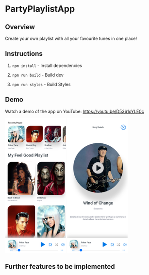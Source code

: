 # PartyPlaylistApp

## Overview

Create your own playlist with all your favourite tunes in one place!

## Instructions

1. `npm install` - Install dependencies

2. `npm run build` - Build dev

3. `npm run styles` - Build Styles

## Demo

  Watch a demo of the app on YouTube: https://youtu.be/D5361oYLE0c
  
  <img src="demo/Playlist-home.png" width="200"/>   <img src="demo/song-details.png" width="200"/>


## Further features to be implemented

